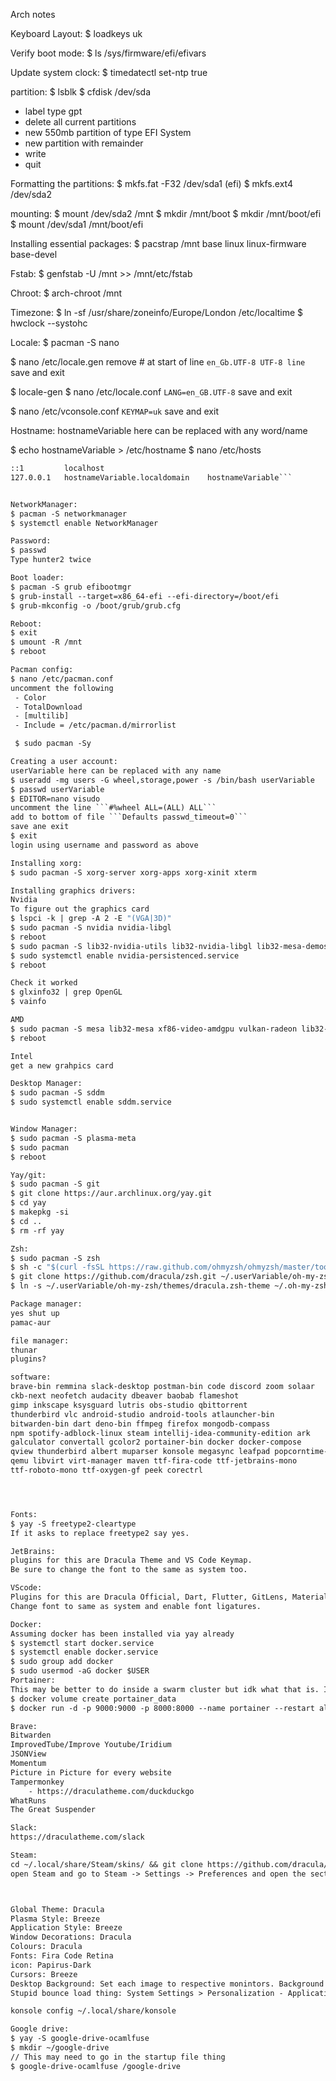 Arch notes

Keyboard Layout:
$ loadkeys uk

Verify boot mode:
$ ls /sys/firmware/efi/efivars


Update system clock:
$ timedatectl set-ntp true

partition:
$ lsblk
$ cfdisk /dev/sda

 - label type gpt
 - delete all current partitions
 - new 550mb partition of type EFI System
 - new partition with remainder
 - write
 - quit

Formatting the partitions:
$ mkfs.fat -F32 /dev/sda1 (efi)
$ mkfs.ext4 /dev/sda2

mounting:
$ mount /dev/sda2 /mnt
$ mkdir /mnt/boot
$ mkdir /mnt/boot/efi
$ mount /dev/sda1 /mnt/boot/efi

Installing essential packages:
$ pacstrap /mnt base linux linux-firmware base-devel

Fstab:
$ genfstab -U /mnt >> /mnt/etc/fstab

Chroot:
$ arch-chroot /mnt

Timezone:
$ ln -sf /usr/share/zoneinfo/Europe/London /etc/localtime
$ hwclock --systohc

Locale:
$ pacman -S nano

$ nano /etc/locale.gen
remove # at start of line
```en_Gb.UTF-8 UTF-8 line```
save and exit

$ locale-gen
$ nano /etc/locale.conf
```LANG=en_GB.UTF-8```
save and exit

$ nano /etc/vconsole.conf
```KEYMAP=uk```
save and exit


Hostname:
hostnameVariable here can be replaced with any word/name

$ echo hostnameVariable > /etc/hostname
$ nano /etc/hosts


```127.0.0.1   localhost
::1         localhost
127.0.0.1   hostnameVariable.localdomain    hostnameVariable```


NetworkManager:
$ pacman -S networkmanager
$ systemctl enable NetworkManager

Password:
$ passwd
Type hunter2 twice

Boot loader:
$ pacman -S grub efibootmgr
$ grub-install --target=x86_64-efi --efi-directory=/boot/efi
$ grub-mkconfig -o /boot/grub/grub.cfg

Reboot:
$ exit
$ umount -R /mnt
$ reboot

Pacman config:
$ nano /etc/pacman.conf
uncomment the following
 - Color
 - TotalDownload
 - [multilib]
 - Include = /etc/pacman.d/mirrorlist

 $ sudo pacman -Sy

Creating a user account:
userVariable here can be replaced with any name
$ useradd -mg users -G wheel,storage,power -s /bin/bash userVariable
$ passwd userVariable
$ EDITOR=nano visudo
uncomment the line ```#%wheel ALL=(ALL) ALL```
add to bottom of file ```Defaults passwd_timeout=0```
save ane exit
$ exit
login using username and password as above

Installing xorg:
$ sudo pacman -S xorg-server xorg-apps xorg-xinit xterm

Installing graphics drivers:
Nvidia
To figure out the graphics card
$ lspci -k | grep -A 2 -E "(VGA|3D)"
$ sudo pacman -S nvidia nvidia-libgl
$ reboot
$ sudo pacman -S lib32-nvidia-utils lib32-nvidia-libgl lib32-mesa-demos libva-vdpau-driver
$ sudo systemctl enable nvidia-persistenced.service
$ reboot

Check it worked
$ glxinfo32 | grep OpenGL
$ vainfo

AMD
$ sudo pacman -S mesa lib32-mesa xf86-video-amdgpu vulkan-radeon lib32-vulkan-radeon libva-mesa-driver lib32-libva-mesa-driver mesa-vdpau lib32-mesa-vdpau
$ reboot

Intel
get a new grahpics card

Desktop Manager:
$ sudo pacman -S sddm
$ sudo systemctl enable sddm.service


Window Manager:
$ sudo pacman -S plasma-meta
$ sudo pacman 
$ reboot

Yay/git:
$ sudo pacman -S git
$ git clone https://aur.archlinux.org/yay.git
$ cd yay
$ makepkg -si
$ cd ..
$ rm -rf yay

Zsh:
$ sudo pacman -S zsh
$ sh -c "$(curl -fsSL https://raw.github.com/ohmyzsh/ohmyzsh/master/tools/install.sh)"
$ git clone https://github.com/dracula/zsh.git ~/.userVariable/oh-my-zsh/themes
$ ln -s ~/.userVariable/oh-my-zsh/themes/dracula.zsh-theme ~/.oh-my-zsh/themes/dracula.zsh-theme

Package manager:
yes shut up
pamac-aur

file manager:
thunar
plugins?

software:
brave-bin remmina slack-desktop postman-bin code discord zoom solaar 
ckb-next neofetch audacity dbeaver baobab flameshot
gimp inkscape ksysguard lutris obs-studio qbittorrent
thunderbird vlc android-studio android-tools atlauncher-bin
bitwarden-bin dart deno-bin ffmpeg firefox mongodb-compass
npm spotify-adblock-linux steam intellij-idea-community-edition ark
galculator convertall gcolor2 portainer-bin docker docker-compose
qview thunderbird albert muparser konsole megasync leafpad popcorntime-bin
qemu libvirt virt-manager maven ttf-fira-code ttf-jetbrains-mono 
ttf-roboto-mono ttf-oxygen-gf peek corectrl




Fonts:
$ yay -S freetype2-cleartype
If it asks to replace freetype2 say yes.

JetBrains:
plugins for this are Dracula Theme and VS Code Keymap. 
Be sure to change the font to the same as system too.

VScode:
Plugins for this are Dracula Official, Dart, Flutter, GitLens, Material Icon Theme, Prettier
Change font to same as system and enable font ligatures.

Docker:
Assuming docker has been installed via yay already
$ systemctl start docker.service
$ systemctl enable docker.service
$ sudo group add docker
$ sudo usermod -aG docker $USER
Portainer:
This may be better to do inside a swarm cluster but idk what that is. Investigation needed.
$ docker volume create portainer_data
$ docker run -d -p 9000:9000 -p 8000:8000 --name portainer --restart always -v /var/run/docker.sock:/var/run/docker.sock -v portainer_data:/data portainer/portainer

Brave:
Bitwarden
ImprovedTube/Improve Youtube/Iridium
JSONView
Momentum
Picture in Picture for every website
Tampermonkey
    - https://draculatheme.com/duckduckgo
WhatRuns
The Great Suspender

Slack:
https://draculatheme.com/slack

Steam:
cd ~/.local/share/Steam/skins/ && git clone https://github.com/dracula/steam.git 'Dracula'
open Steam and go to Steam -> Settings -> Preferences and open the section Interface



Global Theme: Dracula
Plasma Style: Breeze
Application Style: Breeze
Window Decorations: Dracula
Colours: Dracula
Fonts: Fira Code Retina
icon: Papirus-Dark
Cursors: Breeze
Desktop Background: Set each image to respective monintors. Background color of #0c0c2b with stretching if required.
Stupid bounce load thing: System Settings > Personalization - Applications > Launch Feedback

konsole config ~/.local/share/konsole

Google drive:
$ yay -S google-drive-ocamlfuse
$ mkdir ~/google-drive
// This may need to go in the startup file thing
$ google-drive-ocamlfuse /google-drive

